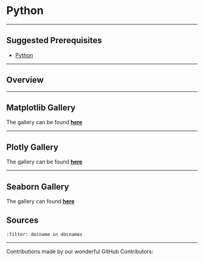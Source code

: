 # Python

---

## Suggested Prerequisites

- [Python](https://makeuseofdata/programming/languages/python/index.html)

---

## Overview

---

## Matplotlib Gallery



The gallery can be found [**here**](https://makeuseofdata.com/visualization/matplotlib/gallery.html)

---

## Plotly Gallery



The gallery can be found [**here**](https://makeuseofdata.com/visualization/plotly/gallery.html)

---

## Seaborn Gallery



The gallery can found [**here**](https://makeuseofdata.com/visualization/seaborn/gallery.html)

## Sources

```{bibliography}
:filter: docname in docnames
```

---

Contributions made by our wonderful GitHub Contributors: 